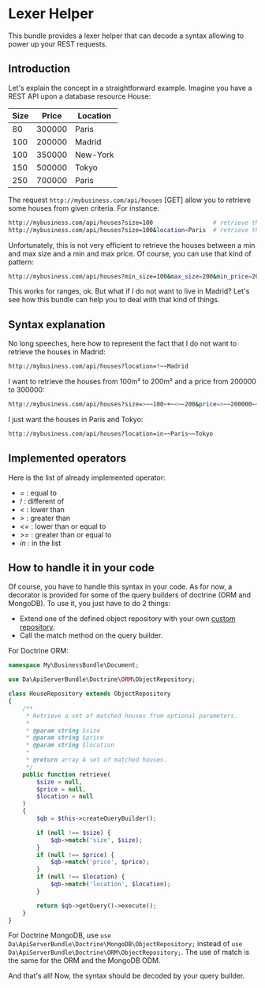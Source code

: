 Lexer Helper
============

This bundle provides a lexer helper that can decode a syntax allowing to power up your REST requests.

Introduction
------------

Let's explain the concept in a straightforward example.
Imagine you have a REST API upon a database resource House:

| Size  | Price  | Location
|-------|--------|----------
| 80    | 300000 | Paris
| 100   | 200000 | Madrid
| 100   | 350000 | New-York
| 150   | 500000 | Tokyo
| 250   | 700000 | Paris


The request `http://mybusiness.com/api/houses` [GET] allow you to retrieve some houses from given criteria.
For instance:

```bash
http://mybusiness.com/api/houses?size=100                 # retrieve the houses of size 100m²
http://mybusiness.com/api/houses?size=100&location=Paris  # retrieve the houses of size 100m² in Paris
```

Unfortunately, this is not very efficient to retrieve the houses between a min and max size and a min and max price. 
Of course, you can use that kind of pattern:

```bash
http://mybusiness.com/api/houses?min_size=100&max_size=200&min_price=200000&max_price=300000
```

This works for ranges, ok. But what if I do not want to live in Madrid?
Let's see how this bundle can help you to deal with that kind of things.

Syntax explanation
------------------

No long speeches, here how to represent the fact that I do not want to retrieve the houses in Madrid:

```bash
http://mybusiness.com/api/houses?location=!~~Madrid
```

I want to retrieve the houses from 100m² to 200m² and a price from 200000 to 300000:

```bash
http://mybusiness.com/api/houses?size=>~~100~+~<~~200&price=>~~200000~+~<~~300000
```

I just want the houses in Paris and Tokyo:

```bash
http://mybusiness.com/api/houses?location=in~~Paris~~Tokyo
```

Implemented operators
---------------------

Here is the list of already implemented operator:

- *=* : equal to
- *!* : different of
- *<* : lower than
- *>* : greater than
- *<=* : lower than or equal to
- *>=* : greater than or equal to
- *in* : in the list

How to handle it in your code
-----------------------------

Of course, you have to handle this syntax in your code. 
As for now, a decorator is provided for some of the query builders of doctrine (ORM and MongoDB).
To use it, you just have to do 2 things:
	
- Extend one of the defined object repository with your own [custom repository](http://symfony.com/doc/current/book/doctrine.html#custom-repository-classes).
- Call the match method on the query builder.

For Doctrine ORM:

```php
namespace My\BusinessBundle\Document;

use Da\ApiServerBundle\Doctrine\ORM\ObjectRepository;

class HouseRepository extends ObjectRepository
{
    /**
     * Retrieve a set of matched houses from optional parameters.
     *
     * @param string $size
     * @param string $price
     * @param string $location
     *
     * @return array A set of matched houses.
     */
    public function retrieve(
        $size = null, 
        $price = null, 
        $location = null
    )
    {
        $qb = $this->createQueryBuilder();

        if (null !== $size) {
            $qb->match('size', $size);
        }
        if (null !== $price) {
            $qb->match('price', $price);
        }
        if (null !== $location) {
            $qb->match('location', $location);
        }

        return $qb->getQuery()->execute();
    }
}
```

For Doctrine MongoDB, use `use Da\ApiServerBundle\Doctrine\MongoDB\ObjectRepository;` instead of `use Da\ApiServerBundle\Doctrine\ORM\ObjectRepository;`.
The use of match is the same for the ORM and the MongoDB ODM.

And that's all! Now, the syntax should be decoded by your query builder.